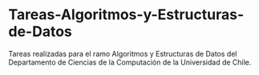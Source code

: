 # Tareas-Algoritmos-y-Estructuras-de-Datos
Tareas realizadas para el ramo Algoritmos y Estructuras de Datos del Departamento de Ciencias de la Computación de la Universidad de Chile.  
